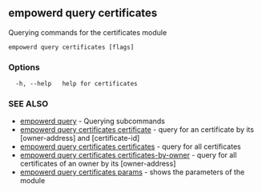 ## empowerd query certificates

Querying commands for the certificates module

```
empowerd query certificates [flags]
```

### Options

```
  -h, --help   help for certificates
```

### SEE ALSO

* [empowerd query](empowerd_query.md)	 - Querying subcommands
* [empowerd query certificates certificate](empowerd_query_certificates_certificate.md)	 - query for an certificate by its [owner-address] and [certificate-id]
* [empowerd query certificates certificates](empowerd_query_certificates_certificates.md)	 - query for all certificates
* [empowerd query certificates certificates-by-owner](empowerd_query_certificates_certificates-by-owner.md)	 - query for all certificates of an owner by its [owner-address]
* [empowerd query certificates params](empowerd_query_certificates_params.md)	 - shows the parameters of the module

